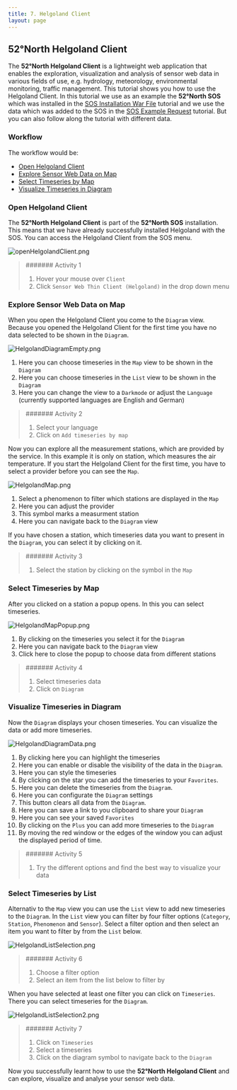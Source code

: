```yaml
---
title: 7. Helgoland Client
layout: page
---
```


## 52°North Helgoland Client

The **52°North Helgoland Client** is a lightweight web application that enables the exploration, visualization
and analysis of sensor web data in various fields of use, e.g. hydrology, meteorology, environmental monitoring,
traffic management. This tutorial shows you how to use the Helgoland Client. In this tutorial we use as an
example the **52°North SOS** which was installed in the [SOS Installation War File](03_sos-installation.md)
tutorial and we use the data which was added to the SOS in the [SOS Example Request](05_sos-example-request.md)
tutorial. But you can also follow along the tutorial with different data.

### Workflow

The workflow would be:

* [Open Helgoland Client](#open-helgoland-client)
* [Explore Sensor Web Data on Map](#explore-sensor-web-data-on-map)
* [Select Timeseries by Map](#select-timeseries-by-map)
* [Visualize Timeseries in Diagram](#visualize-timeseries-in-diagram)

### Open Helgoland Client

The **52°North Helgoland Client** is part of the **52°North SOS** installation. This means that we have already successfully installed Helgoland with the SOS. You can access
the Helgoland Client from the SOS menu.

![openHelgolandClient.png](../images/openHelgolandClient.png "52°North SOS Startpage")

> ####### Activity 1
>
> 1. Hover your mouse over `Client`
> 1. Click `Sensor Web Thin Client (Helgoland)` in the drop down menu

### Explore Sensor Web Data on Map

When you open the Helgoland Client you come to the `Diagram` view. Because you opened the
Helgoland Client for the first time you have no data selected to be shown in the `Diagram`.

![HelgolandDiagramEmpty.png](../images/HelgolandDiagramEmpty.png "Helgoland Diagram")

1. Here you can choose timeseries in the `Map` view to be shown in the `Diagram`
1. Here you can choose timeseries in the `List` view to be shown in the `Diagram`
1. Here you can change the view to a `Darkmode` or adjust the `Language` (currently supported languages
are English and German)

> ####### Activity 2
>
> 1. Select your language
> 1. Click on `Add timeseries by map`

Now you can explore all the measurement stations, which are provided by the service. In this example
it is only on station, which measures the air temperature. If you start the Helgoland Client for the
first time, you have to select a provider before you can see the `Map`.

![HelgolandMap.png](../images/HelgolandMap.png "Helgoland Map")

1. Select a phenomenon to filter which stations are displayed in the `Map`
1. Here you can adjust the provider
1. This symbol marks a measurment station
1. Here you can navigate back to the `Diagram` view

If you have chosen a station, which timeseries data you want to present in the `Diagram`, you can select it
by clicking on it.

> ####### Activity 3
>
> 1. Select the station by clicking on the symbol in the `Map`

### Select Timeseries by Map

After you clicked on a station a popup opens. In this you can select timeseries.

![HelgolandMapPopup.png](../images/HelgolandMapPopup.png "Helgoland Map Popup")

1. By clicking on the timeseries you select it for the `Diagram`
1. Here you can navigate back to the `Diagram` view
1. Click here to close the popup to choose data from different stations

> ####### Activity 4
>
> 1. Select timeseries data
> 1. Click on `Diagram`

### Visualize Timeseries in Diagram

Now the `Diagram` displays your chosen timeseries. You can visualize the data or add more timeseries.

![HelgolandDiagramData.png](../images/HelgolandDiagramData.png "Helgoland Diagram")

1. By clicking here you can highlight the timeseries
1. Here you can enable or disable the visibility of the data in the `Diagram`.
1. Here you can style the timeseries
1. By clicking on the star you can add the timeseries to your `Favorites`.
1. Here you can delete the timeseries from the `Diagram`.
1. Here you can configurate the `Diagram` settings
1. This button clears all data from the `Diagram`.
1. Here you can save a link to you clipboard to share your `Diagram`
1. Here you can see your saved `Favorites`
1. By clicking on the `Plus` you can add more timeseries to the `Diagram`
1. By moving the red window or the edges of the window you can adjust the displayed period of time.

> ####### Activity 5
>
> 1. Try the different options and find the best way to visualize your data

### Select Timeseries by List

Alternativ to the `Map` view you can use the `List` view to add new timeseries to the `Diagram`. In the
`List` view you can filter by four filter options (`Category`, `Station`, `Phenomenon` and `Sensor`).
Select a filter option and then select an item you want to filter by from the `List` below.

![HelgolandListSelection.png](../images/HelgolandListSelection.png "Helgoland List Selection")

> ####### Activity 6
>
> 1. Choose a filter option
> 1. Select an item from the list below to filter by

When you have selected at least one filter you can click on `Timeseries`. There you can select timeseries
for the `Diagram`.

![HelgolandListSelection2.png](../images/HelgolandListSelection2.png "Helgoland List Selection")

> ####### Activity 7
>
> 1. Click on `Timeseries`
> 1. Select a timeseries
> 1. Click on the diagram symbol to navigate back to the `Diagram`

Now you successfully  learnt how to use the **52°North Helgoland Client** and can explore, visualize
and analyse your sensor web data.
